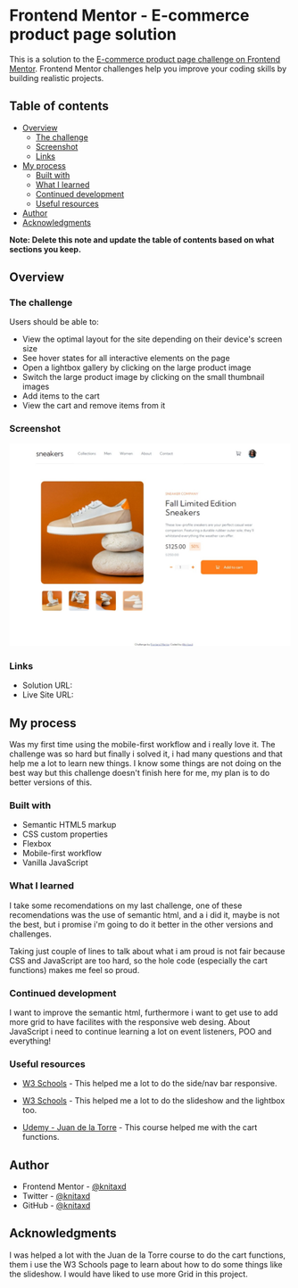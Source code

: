 # Frontend Mentor - E-commerce product page solution

This is a solution to the [E-commerce product page challenge on Frontend Mentor](https://www.frontendmentor.io/challenges/ecommerce-product-page-UPsZ9MJp6). Frontend Mentor challenges help you improve your coding skills by building realistic projects.

## Table of contents

- [Overview](#overview)
  - [The challenge](#the-challenge)
  - [Screenshot](#screenshot)
  - [Links](#links)
- [My process](#my-process)
  - [Built with](#built-with)
  - [What I learned](#what-i-learned)
  - [Continued development](#continued-development)
  - [Useful resources](#useful-resources)
- [Author](#author)
- [Acknowledgments](#acknowledgments)

**Note: Delete this note and update the table of contents based on what sections you keep.**

## Overview

### The challenge

Users should be able to:

- View the optimal layout for the site depending on their device's screen size
- See hover states for all interactive elements on the page
- Open a lightbox gallery by clicking on the large product image
- Switch the large product image by clicking on the small thumbnail images
- Add items to the cart
- View the cart and remove items from it

### Screenshot

![](./images/screenshot.jpeg)

### Links

- Solution URL: [](https://github.com/knitaxd/knitaxd.github.io)
- Live Site URL: [](https://knitaxd.github.io/)

## My process

Was my first time using the mobile-first workflow and i really love it. The challenge was so hard but finally i solved it, i had many questions and that help me a lot to learn new things. I know some things are not doing on the best way but this challenge doesn't finish here for me, my plan is to do better versions of this. 

### Built with

- Semantic HTML5 markup
- CSS custom properties
- Flexbox
- Mobile-first workflow
- Vanilla JavaScript

### What I learned

I take some recomendations on my last challenge, one of these recomendations was the use of semantic html, and a i did it, maybe is not the best, but i promise i'm going to do it better in the other versions and challenges.

Taking just couple of lines to talk about what i am proud is not fair because CSS and JavaScript are too hard, so the hole code (especially the cart functions) makes me feel so proud.

### Continued development

I want to improve the semantic html, furthermore i want to get use to add more grid to have facilites with the responsive web desing. About JavaScript i need to continue learning a lot on event listeners, POO and everything!

### Useful resources

- [W3 Schools](https://www.w3schools.com/howto/howto_js_sidenav.asp) - This helped me a lot to do the side/nav bar responsive.
- [W3 Schools](https://www.w3schools.com/howto/howto_js_slideshow.asp) - This helped me a lot to do the slideshow and the lightbox too.

- [Udemy - Juan de la Torre](https://www.udemy.com/course/javascript-moderno-guia-definitiva-construye-10-proyectos/learn/lecture/21852556?start=0#overview) - This course helped me with the cart functions.

## Author

- Frontend Mentor - [@knitaxd](https://www.frontendmentor.io/profile/knitaxd)
- Twitter - [@knitaxd](hhttps://twitter.com/knitaxd)
- GitHub - [@knitaxd](hhttps://github.com/knitaxd)

## Acknowledgments

I was helped a lot with the Juan de la Torre course to do the cart functions, them i use the W3 Schools page to learn about how to do some things like the slideshow. I would have liked to use more Grid in this project.